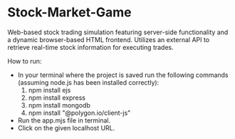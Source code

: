 # Stock-Market-Game
Web-based stock trading simulation featuring server-side functionality and a dynamic browser-based HTML frontend. Utilizes an external API to retrieve real-time stock information for executing trades.

How to run:
- In your terminal where the project is saved run the following commands (assuming node.js has been installed correctly):
  1. npm install ejs
  2. npm install express
  3. npm install mongodb
  4. npm install "@polygon.io/client-js"
- Run the app.mjs file in terminal.
- Click on the given localhost URL.
